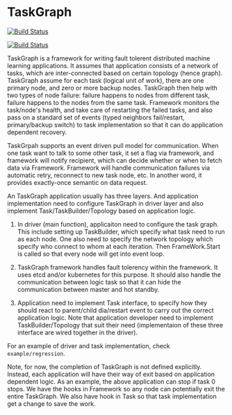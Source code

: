 TaskGraph
=========

[![Build Status](https://drone.io/github.com/taskgraph/taskgraph/status.png)](https://drone.io/github.com/taskgraph/taskgraph/latest)

[![Build Status](https://travis-ci.org/taskgraph/taskgraph.svg?branch=master)](https://travis-ci.org/taskgraph/taskgraph)

TaskGraph is a framework for writing fault tolerent distributed machine learning applications. It
assumes that application consists of a network of tasks, which are inter-connected
based on certain topology (hence graph). TaskGraph assume for each task (logical
unit of work), there are one primary node, and zero or more backup nodes. TaskGraph
then help with two types of node failure: failure happens to nodes from different
task, failure happens to the nodes from the same task. Framework monitors the
task/node's health, and take care of restarting the failed tasks, and also pass
on a standard set of events (typed neighbors fail/restart, primary/backup switch)
to task implementation so that it can do application dependent recovery.


TaskGrpah supports an event driven pull model for communication. When one task
want to talk to some other task, it set a flag via framework, and framework will
notify recipient, which can decide whether or when to fetch data via Framework.
Framework will handle communication failures via automatic retry, reconnect to
new task node, etc. In another word, it provides exactly-once semantic on data
request.


An TaskGraph application usually has three layers. And application implementation
need to configure TaskGraph in driver layer and also implement Task/TaskBuilder/Topology
based on application logic.

1. In driver (main function), applicaiton need to configure the task graph. This
include setting up TaskBuilder, which specify what task need to run as each node.
One also need to specify the network topology which specify who connect to whom
at each iteration. Then FrameWork.Start is called so that every node will get into
event loop.

2. TaskGraph framework handles fault tolerency within the framework. It uses etcd
and/or kubernetes for this purpose. It should also handle the communication between
logic task so that it can hide the communication between master and hot standby.

3. Application need to implement Task interface, to specify how they should react
to parent/child dia/restart event to carry out the correct application logic. Note
that application developer need to implement TaskBuilder/Topology that suit their
need (implementaion of these three interface are wired together in the driver).

For an example of driver and task implementation, check `example/regression`.

Note, for now, the completion of TaskGraph is not defined explicitly. Instead, each
application will have their way of exit based on application dependent logic. As
an example, the above application can stop if task 0 stops. We have the hooks in
Framework so any node can potentially exit the entire TaskGraph. We also have hook
in Task so that task implementation get a change to save the work.
